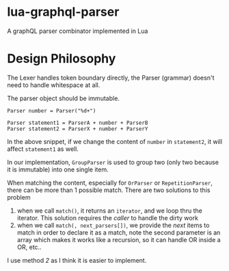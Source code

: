 # lua-graphql-parser
A graphQL parser combinator implemented in Lua


# Design Philosophy

The Lexer handles token boundary directly, the Parser (grammar) doesn't need to handle whitespace at all.

The parser object should be immutable.

```text
Parser number = Parser("%d+")

Parser statement1 = ParserA + number + ParserB
Parser statement2 = ParserX + number + ParserY
``` 

In the above snippet, if we change the content of `number` in `statement2`, it will affect `statement1` as well.

In our implementation, `GroupParser` is used to group two (only two because it is immutable) into one single item.

When matching the content, especially for `OrParser` or `RepetitionParser`, there can be more than 1 possible match. There are two solutions to this problem

1. when we call `match()`, it returns an `iterator`, and we loop thru the iterator. This solution requires the *caller* to handle the dirty work
2. when we call `match(, next_parsers[])`, we provide the *next* items to match in order to declare it as a match, note the second parameter is an array which makes it works like a recursion, so it can handle OR inside a OR, etc..

I use method *2* as I think it is easier to implement.

